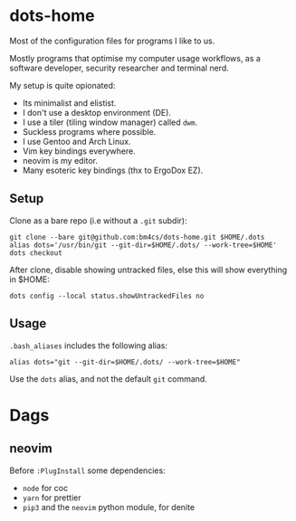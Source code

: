 # dots-home

Most of the configuration files for programs I like to us.

Mostly programs that optimise my computer usage workflows, as a software developer, security researcher and terminal nerd.

My setup is quite opionated:

* Its minimalist and elistist.
* I don't use a desktop environment (DE).
* I use a tiler (tiling window manager) called `dwm`.
* Suckless programs where possible.
* I use Gentoo and Arch Linux.
* Vim key bindings everywhere.
* neovim is my editor.
* Many esoteric key bindings (thx to ErgoDox EZ).

## Setup

Clone as a bare repo (i.e without a `.git` subdir):

```
git clone --bare git@github.com:bm4cs/dots-home.git $HOME/.dots
alias dots='/usr/bin/git --git-dir=$HOME/.dots/ --work-tree=$HOME'
dots checkout
```

After clone, disable showing untracked files, else this will show everything in $HOME:

```
dots config --local status.showUntrackedFiles no
```

## Usage

`.bash_aliases` includes the following alias:

```
alias dots="git --git-dir=$HOME/.dots/ --work-tree=$HOME"
```

Use the `dots` alias, and not the default `git` command.


# Dags

## neovim

Before `:PlugInstall` some dependencies:

- `node` for coc
- `yarn` for prettier
- `pip3` and the `neovim` python module, for denite

